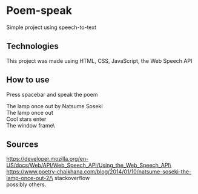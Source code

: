 # Poem-speak

Simple project using speech-to-text

## Technologies
This project was made using HTML, CSS, JavaScript, the Web Speech API

## How to use
Press spacebar and speak the poem

The lamp once out by Natsume Soseki\
The lamp once out\
Cool stars enter\
The window frame\ 

## Sources
https://developer.mozilla.org/en-US/docs/Web/API/Web_Speech_API/Using_the_Web_Speech_API\ 
https://www.poetry-chaikhana.com/blog/2014/01/10/natsume-soseki-the-lamp-once-out-2/\
stackoverflow\
possibly others.    
